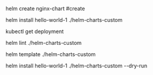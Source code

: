 helm create nginx-chart #create

helm install hello-world-1 ./helm-charts-custom

kubectl get deployment

helm lint ./helm-charts-custom

helm template ./helm-charts-custom

helm install hello-world-1 ./helm-charts-custom --dry-run